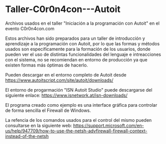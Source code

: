 # Taller-C0r0n4con---Autoit
Archivos usados en el taller "Iniciación a la programación con Autoit" en el evento C0r0n4con.com

Estos archivos han sido preparados para un taller de introducción y aprendizaje a la programación con Autoit, por lo que las formas y métodos usados son especificamente para la formación de los usuarios, donde pueden ver el uso de distintas funcionalidades del lenguaje e intreacciones con el sistema, no se recomiendan en entorno de producción ya que existen formas más óptimas de hacerlo. 

Pueden descargar en el entorno completo de Autoit desde https://www.autoitscript.com/site/autoit/downloads/

El entorno de progarmación "ISN Autoit Studio" puede descargarse del siguiente enlace: https://www.isnetwork.at/isn-downloads/

El programa creado como ejemplo es una interface gráfica para controlar de forma sencilla el Firewall de Windows.

La refencia de los comandos usados para el control del mismo pueden consultarse en la siguiente web: https://support.microsoft.com/en-us/help/947709/how-to-use-the-netsh-advfirewall-firewall-context-instead-of-the-netsh
